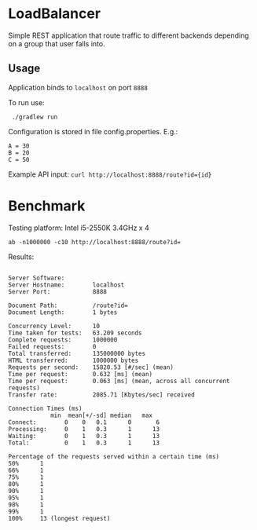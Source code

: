 # LoadBalancer
Simple REST application that route traffic to different backends depending on a group that user falls into.

## Usage
Application binds to ``localhost`` on port ``8888``

To run use:

	 ./gradlew run

 
Configuration is stored in file config.properties.
E.g.:

  ```
A = 30
B = 20
C = 50
  ```
  Example API input:
  ``` curl http://localhost:8888/route?id={id} ```

# Benchmark

Testing platform: Intel i5-2550K 3.4GHz x 4


 ``ab -n1000000 -c10 http://localhost:8888/route?id= ``
 
 Results:


  ```
 
Server Software:        
Server Hostname:        localhost
Server Port:            8888

Document Path:          /route?id=
Document Length:        1 bytes

Concurrency Level:      10
Time taken for tests:   63.209 seconds
Complete requests:      1000000
Failed requests:        0
Total transferred:      135000000 bytes
HTML transferred:       1000000 bytes
Requests per second:    15820.53 [#/sec] (mean)
Time per request:       0.632 [ms] (mean)
Time per request:       0.063 [ms] (mean, across all concurrent requests)
Transfer rate:          2085.71 [Kbytes/sec] received

Connection Times (ms)
              min  mean[+/-sd] median   max
Connect:        0    0   0.1      0       6
Processing:     0    1   0.3      1      13
Waiting:        0    1   0.3      1      13
Total:          0    1   0.3      1      13

Percentage of the requests served within a certain time (ms)
  50%      1
  66%      1
  75%      1
  80%      1
  90%      1
  95%      1
  98%      1
  99%      1
 100%     13 (longest request)

  ```


	 
